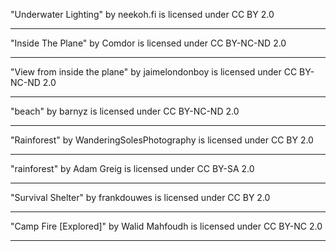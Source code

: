 "Underwater Lighting" by neekoh.fi is licensed under CC BY 2.0

---


"Inside The Plane" by Comdor is licensed under CC BY-NC-ND 2.0

---

"View from inside the plane" by jaimelondonboy is licensed under CC BY-NC-ND 2.0

---

"beach" by barnyz is licensed under CC BY-NC-ND 2.0

---

"Rainforest" by WanderingSolesPhotography is licensed under CC BY 2.0

---

"rainforest" by Adam Greig is licensed under CC BY-SA 2.0

---

"Survival Shelter" by frankdouwes is licensed under CC BY 2.0

---

"Camp Fire [Explored]" by Walid Mahfoudh is licensed under CC BY-NC 2.0

---



